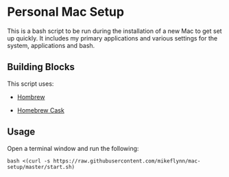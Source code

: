 # Personal Mac Setup

This is a bash script to be run during the installation of a new Mac to get set up quickly. It includes my primary applications and various settings for the system, applications and bash.

## Building Blocks

This script uses:

* [Hombrew](http://brew.sh/)

* [Homebrew Cask](http://caskroom.io/)

## Usage

Open a terminal window and run the following:

`bash <(curl -s https://raw.githubusercontent.com/mikeflynn/mac-setup/master/start.sh)`